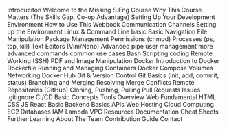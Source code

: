 Introduciton
  Welcome to the Missing S.Eng Course
  Why This Course Matters (The Skills Gap, Co-op Advantage)
  Setting Up Your Development Environment
  How to Use This Webbook
  Communication Channels
  Setting up the Environment
Linux & Command Line
  basic
    Basic Navigation
    File Manipulation
    Package Management
    Permissions (chmod)
    Processes (ps, top, kill)
    Text Editors (Vim/Nano)
  Advanced
    pipe
    user management
    more advanced commands
  common use cases
    Bash Scripting
    coding
    Remote Working (SSH)
    PDF and Image Manipulation
Docker
  Introduction to Docker
  Dockerfile
  Running and Managing Containers
  Docker Compose
  Volumes
  Networking
  Docker Hub
Git & Version Control
  Git Basics (init, add, commit, status)
  Branching and Merging
  Resolving Merge Conflicts
  Remote Repositories (GitHub)
    Cloning, Pushing, Pulling
    Pull Requests
    Issues
    .gitignore
CI/CD
  Basic Concepts
  Tools Overview
Web Fundamental
  HTML
  CSS
  JS
  React Basic
  Backend Basics
  APIs
  Web Hosting
Cloud Computing
  EC2
  Databases
  IAM
  Lambda
  VPC
Resources
  Documentation
  Cheat Sheets
  Further Learning
About
  The Team
  Contribution Guide
  Contact